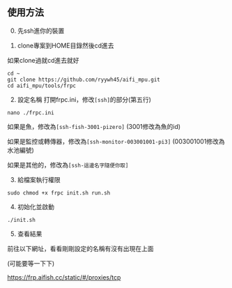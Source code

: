 ## 使用方法
0. 先ssh進你的裝置

1. clone專案到HOME目錄然後cd進去 

如果clone過就cd進去就好
```
cd ~
git clone https://github.com/ryywh45/aifi_mpu.git
cd aifi_mpu/tools/frpc
```

2. 設定名稱 
打開frpc.ini，修改`[ssh]`的部分(第五行)
```
nano ./frpc.ini
```
如果是魚，修改為`[ssh-fish-3001-pizero]` (3001修改為魚的id)

如果是監控或轉傳器，修改為`[ssh-monitor-003001001-pi3]` (003001001修改為水池編號)

如果是其他的，修改為`[ssh-這邊名字隨便你取]`

3. 給檔案執行權限
```
sudo chmod +x frpc init.sh run.sh
```

4. 初始化並啟動  
```
./init.sh
```

5. 查看結果

前往以下網址，看看剛剛設定的名稱有沒有出現在上面

(可能要等一下下)

https://frp.aifish.cc/static/#/proxies/tcp
